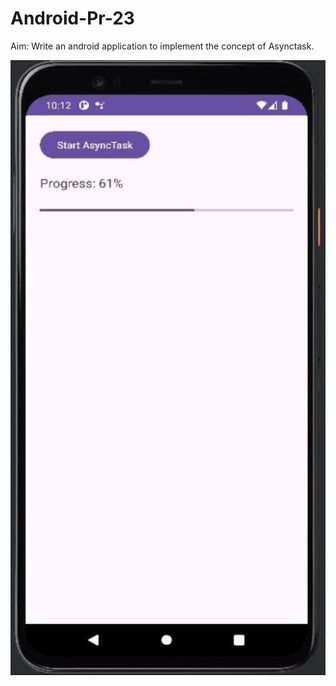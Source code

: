 # Android-Pr-23

Aim: Write an android application to implement the concept of Asynctask.

![](./ss1.png)
